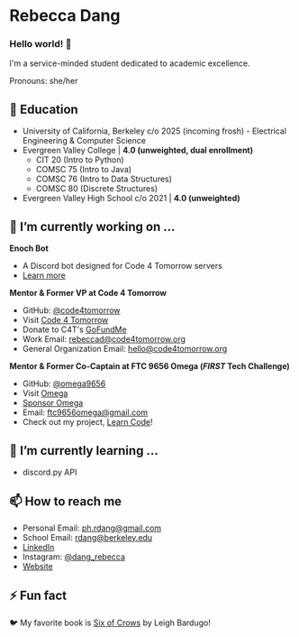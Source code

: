 # Rebecca Dang

### Hello world! 👋

I'm a service-minded student dedicated to academic excellence.

Pronouns: she/her

## 🍎 Education

- University of California, Berkeley c/o 2025 (incoming frosh) - Electrical Engineering & Computer Science
- Evergreen Valley College \| **4.0 (unweighted, dual enrollment)**
  - CIT 20 (Intro to Python)
  - COMSC 75 (Intro to Java)
  - COMSC 76 (Intro to Data Structures)
  - COMSC 80 (Discrete Structures)
- Evergreen Valley High School c/o 2021 \| **4.0 (unweighted)**

## 🔭 I’m currently working on ...

**Enoch Bot**
* A Discord bot designed for Code 4 Tomorrow servers
* [Learn more](https://phrdang.gitbook.io/enoch-bot)

**Mentor & Former VP at Code 4 Tomorrow**
* GitHub: [@code4tomorrow](https://github.com/code4tomorrow)
* Visit [Code 4 Tomorrow](https://code4tomorrow.org)
* Donate to C4T's [GoFundMe](https://gf.me/u/x4zn9m)
* Work Email: [rebeccad@code4tomorrow.org](mailto:rebeccad@code4tomorrow.org)
* General Organization Email: [hello@code4tomorrow.org](mailto:hello@code4tomorrow.org)

**Mentor & Former Co-Captain at FTC 9656 Omega (*FIRST* Tech Challenge)**
* GitHub: [@omega9656](https://github.com/omega9656)
* Visit [Omega](https://omegarobotics.wordpress.com)
* [Sponsor Omega](https://bit.ly/sponsoromega)
* Email: [ftc9656omega@gmail.com](mailto:ftc9656omega@gmail.com)
* Check out my project, [Learn Code](https://omega9656.github.io/learn-code)!


## 🌱 I’m currently learning ...

- discord.py API

## 📫 How to reach me
- Personal Email: [ph.rdang@gmail.com](mailto:ph.rdang@gmail.com)
- School Email: [rdang@berkeley.edu](mailto:rdang@berkeley.edu)
- [LinkedIn](https://linkedin.com/in/dang-rebecca)
- Instagram: [@dang_rebecca](https://instagram.com/dang_rebecca)
- [Website](https://phrdang.github.io)


## ⚡ Fun fact

🐦 My favorite book is [Six of Crows](https://www.goodreads.com/book/show/23437156-six-of-crows) by Leigh Bardugo!


<!--
Here are some ideas to get you started:
- 👯 I’m looking to collaborate on ...
- 🤔 I’m looking for help with ...
- 💬 Ask me about ...
-->
